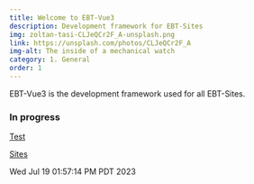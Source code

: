```yaml
---
title: Welcome to EBT-Vue3
description: Development framework for EBT-Sites
img: zoltan-tasi-CLJeQCr2F_A-unsplash.png
link: https://unsplash.com/photos/CLJeQCr2F_A
img-alt: The inside of a mechanical watch
category: 1. General
order: 1
---
```


EBT-Vue3 is the development framework used for all EBT-Sites.

### In progress

[Test](#/wiki/dev/toc)

[Sites](#/wiki/sites/toc)

Wed Jul 19 01:57:14 PM PDT 2023
